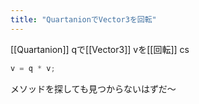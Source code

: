 ```yaml
---
title: "QuartanionでVector3を回転"
---
```


[[Quartanion]] qで[[Vector3]] vを[[回転]]
cs

```cs
v = q * v;
```


メソッドを探しても見つからないはずだ～
